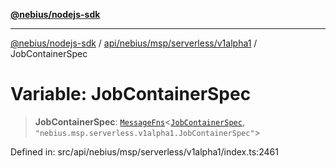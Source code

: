 [**@nebius/nodejs-sdk**](../../../../../../README.md)

***

[@nebius/nodejs-sdk](../../../../../../README.md) / [api/nebius/msp/serverless/v1alpha1](../README.md) / JobContainerSpec

# Variable: JobContainerSpec

> **JobContainerSpec**: [`MessageFns`](../../../../../../runtime/protos/core/interfaces/MessageFns.md)\<[`JobContainerSpec`](../interfaces/JobContainerSpec.md), `"nebius.msp.serverless.v1alpha1.JobContainerSpec"`\>

Defined in: src/api/nebius/msp/serverless/v1alpha1/index.ts:2461
